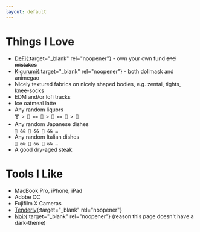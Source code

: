 ```yaml
---
layout: default
---
```


# Things I Love

- [DeFi](https://en.wikipedia.org/wiki/Decentralized_finance){:target="_blank" rel="noopener"} - own your own fund ~~and mistakes~~
- [Kigurumi](https://en.wikipedia.org/wiki/Animegao_kigurumi){:target="_blank" rel="noopener"} - both dollmask and animegao
- Nicely textured fabrics<span class="hidden-text"> on nicely shaped bodies, e.g. zentai, tights, knee-socks</span>
- EDM and/or lofi tracks
- Ice oatmeal latte
- Any random liquors \
`🍸 > 🥂 == 🍾 > 🍷 == 🥃 > 🍻`
- Any random Japanese dishes \
`🍜 && 🍣 && 🍤 && …`
- Any random Italian dishes \
`🍝 && 🍕 && 🥗 && …`
- A good dry-aged steak

# Tools I Like

- MacBook Pro, iPhone, iPad
- Adobe CC
- Fujifilm X Cameras
- [Tenderly](https://tenderly.co){:target="_blank" rel="noopener"}
- [Noir](https://getnoir.app){:target="_blank" rel="noopener"} (reason this page doesn't have a dark-theme)